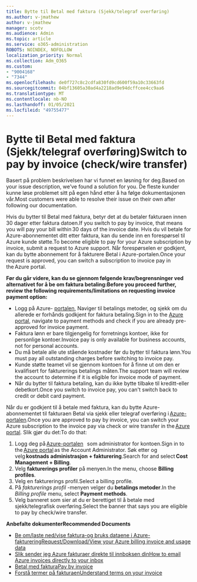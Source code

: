 ```yaml
---
title: Bytte til Betal med faktura (Sjekk/telegraf overføring)
ms.author: v-jmathew
author: v-jmathew
manager: scotv
ms.audience: Admin
ms.topic: article
ms.service: o365-administration
ROBOTS: NOINDEX, NOFOLLOW
localization_priority: Normal
ms.collection: Adm_O365
ms.custom:
- "9004168"
- "7344"
ms.openlocfilehash: de0f727c8c2cdfa830fd9cd600f59a10c33663fd
ms.sourcegitcommit: 04bf13605a30ad4a2218ad9e94dcffcee4cc9aa6
ms.translationtype: MT
ms.contentlocale: nb-NO
ms.lasthandoff: 01/05/2021
ms.locfileid: "49755477"
---
```

# <a name="switch-to-pay-by-invoice-checkwire-transfer"></a><span data-ttu-id="ba031-102">Bytte til Betal med faktura (Sjekk/telegraf overføring)</span><span class="sxs-lookup"><span data-stu-id="ba031-102">Switch to pay by invoice (check/wire transfer)</span></span>

<span data-ttu-id="ba031-103">Basert på problem beskrivelsen har vi funnet en løsning for deg.</span><span class="sxs-lookup"><span data-stu-id="ba031-103">Based on your issue description, we’ve found a solution for you.</span></span> <span data-ttu-id="ba031-104">De fleste kunder kunne løse problemet sitt på egen hånd etter å ha følge dokumentasjonen vår.</span><span class="sxs-lookup"><span data-stu-id="ba031-104">Most customers were able to resolve their issue on their own after following our documentation.</span></span>

<span data-ttu-id="ba031-105">Hvis du bytter til Betal med faktura, betyr det at du betaler fakturaen innen 30 dager etter faktura datoen.</span><span class="sxs-lookup"><span data-stu-id="ba031-105">If you switch to pay by invoice, that means you will pay your bill within 30 days of the invoice date.</span></span> <span data-ttu-id="ba031-106">Hvis du vil betale for Azure-abonnementet ditt etter faktura, kan du sende inn en forespørsel til Azure kunde støtte.</span><span class="sxs-lookup"><span data-stu-id="ba031-106">To become eligible to pay for your Azure subscription by invoice, submit a request to Azure support.</span></span> <span data-ttu-id="ba031-107">Når forespørselen er godkjent, kan du bytte abonnement for å fakturere Betal i Azure-portalen.</span><span class="sxs-lookup"><span data-stu-id="ba031-107">Once your request is approved, you can switch a subscription to invoice pay in the Azure portal.</span></span>

<span data-ttu-id="ba031-108">**Før du går videre, kan du se gjennom følgende krav/begrensninger ved alternativet for å be om faktura betaling:**</span><span class="sxs-lookup"><span data-stu-id="ba031-108">**Before you proceed further, review the following requirements/limitations on requesting invoice payment option:**</span></span>

- <span data-ttu-id="ba031-109">Logg på Azure- [portalen](https://portal.azure.com/), Naviger til betalings metoder, og sjekk om du allerede er forhånds godkjent for faktura betaling.</span><span class="sxs-lookup"><span data-stu-id="ba031-109">Sign in to the [Azure portal](https://portal.azure.com/), navigate to payment methods and check if you are already pre-approved for invoice payment.</span></span>
- <span data-ttu-id="ba031-110">Faktura lønn er bare tilgjengelig for forretnings kontoer, ikke for personlige kontoer.</span><span class="sxs-lookup"><span data-stu-id="ba031-110">Invoice pay is only available for business accounts, not for personal accounts.</span></span>
- <span data-ttu-id="ba031-111">Du må betale alle ute stående kostnader før du bytter til faktura lønn.</span><span class="sxs-lookup"><span data-stu-id="ba031-111">You must pay all outstanding charges before switching to invoice pay.</span></span>
- <span data-ttu-id="ba031-112">Kunde støtte teamet vil se gjennom kontoen for å finne ut om den er kvalifisert for fakturerings betalings måten.</span><span class="sxs-lookup"><span data-stu-id="ba031-112">The support team will review the account to determine if it is eligible for invoice mode of payment.</span></span>
- <span data-ttu-id="ba031-113">Når du bytter til faktura betaling, kan du ikke bytte tilbake til kreditt-eller debetkort.</span><span class="sxs-lookup"><span data-stu-id="ba031-113">Once you switch to invoice pay, you can't switch back to credit or debit card payment.</span></span>

<span data-ttu-id="ba031-114">Når du er godkjent til å betale med faktura, kan du bytte Azure-abonnementet til fakturaen Betal via sjekk eller telegraf overføring i [Azure-portalen](https://portal.azure.com/).</span><span class="sxs-lookup"><span data-stu-id="ba031-114">Once you are approved to pay by invoice, you can switch your Azure subscription to the invoice pay via check or wire transfer in the [Azure portal](https://portal.azure.com/).</span></span>
<span data-ttu-id="ba031-115">Slik gjør du det:</span><span class="sxs-lookup"><span data-stu-id="ba031-115">To do that:</span></span>

1. <span data-ttu-id="ba031-116">Logg deg på [Azure-portalen](https://portal.azure.com/)   som administrator for kontoen.</span><span class="sxs-lookup"><span data-stu-id="ba031-116">Sign in to the [Azure portal](https://portal.azure.com/) as the Account Administrator.</span></span> <span data-ttu-id="ba031-117">Søk etter og velg **kostnads administrasjon + fakturering**.</span><span class="sxs-lookup"><span data-stu-id="ba031-117">Search for and select **Cost Management + Billing**.</span></span>
2. <span data-ttu-id="ba031-118">Velg **fakturerings profiler** på menyen.</span><span class="sxs-lookup"><span data-stu-id="ba031-118">In the menu, choose **Billing profiles**.</span></span>
3. <span data-ttu-id="ba031-119">Velg en fakturerings profil.</span><span class="sxs-lookup"><span data-stu-id="ba031-119">Select a billing profile.</span></span>
4. <span data-ttu-id="ba031-120">På *fakturerings profil* -menyen velger du **betalings metoder**.</span><span class="sxs-lookup"><span data-stu-id="ba031-120">In the *Billing profile* menu, select **Payment methods**.</span></span>
5. <span data-ttu-id="ba031-121">Velg banneret som sier at du er berettiget til å betale med sjekk/telegrafisk overføring.</span><span class="sxs-lookup"><span data-stu-id="ba031-121">Select the banner that says you are eligible to pay by check/wire transfer.</span></span>

<span data-ttu-id="ba031-122">**Anbefalte dokumenter**</span><span class="sxs-lookup"><span data-stu-id="ba031-122">**Recommended Documents**</span></span>

- [<span data-ttu-id="ba031-123">Be om/laste ned/vise faktura-og bruks dataene i Azure-fakturering</span><span class="sxs-lookup"><span data-stu-id="ba031-123">Request/Download/View your Azure billing invoice and usage data</span></span>](https://docs.microsoft.com/azure/billing/billing-download-azure-invoice-daily-usage-date)
- [<span data-ttu-id="ba031-124">Slik sender jeg Azure fakturaer direkte til innboksen din</span><span class="sxs-lookup"><span data-stu-id="ba031-124">How to email Azure invoices directly to your inbox</span></span>](https://docs.microsoft.com/azure/billing/billing-download-azure-invoice-daily-usage-date)
- [<span data-ttu-id="ba031-125">Betal med faktura</span><span class="sxs-lookup"><span data-stu-id="ba031-125">Pay by invoice</span></span>](https://docs.microsoft.com/azure/billing/billing-how-to-pay-by-invoice)
- [<span data-ttu-id="ba031-126">Forstå termer på fakturaen</span><span class="sxs-lookup"><span data-stu-id="ba031-126">Understand terms on your invoice</span></span>](https://docs.microsoft.com/azure/billing/billing-understand-your-invoice)

